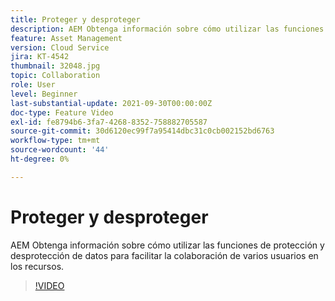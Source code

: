 ```yaml
---
title: Proteger y desproteger
description: AEM Obtenga información sobre cómo utilizar las funciones de protección y desprotección de datos para facilitar la colaboración de varios usuarios en los recursos.
feature: Asset Management
version: Cloud Service
jira: KT-4542
thumbnail: 32048.jpg
topic: Collaboration
role: User
level: Beginner
last-substantial-update: 2021-09-30T00:00:00Z
doc-type: Feature Video
exl-id: fe8794b6-3fa7-4268-8352-758882705587
source-git-commit: 30d6120ec99f7a95414dbc31c0cb002152bd6763
workflow-type: tm+mt
source-wordcount: '44'
ht-degree: 0%

---
```


# Proteger y desproteger

AEM Obtenga información sobre cómo utilizar las funciones de protección y desprotección de datos para facilitar la colaboración de varios usuarios en los recursos.

>[!VIDEO](https://video.tv.adobe.com/v/32048?quality=12&learn=on)
